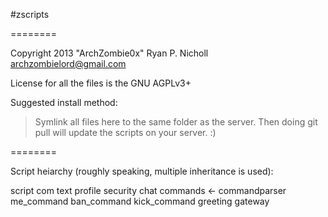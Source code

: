 #zscripts

========

Copyright 2013 "ArchZombie0x" Ryan P. Nicholl <archzombielord@gmail.com>

License for all the files is the GNU AGPLv3+

Suggested install method:

> Symlink all files here to the same folder as the server.
  Then doing git pull will update the scripts on your server. :)

========

Script heiarchy (roughly speaking, multiple inheritance is used):

script
  com
  text
  profile
    security
      chat
        commands <- commandparser
          me_command
          ban_command
          kick_command
      greeting
      gateway
      